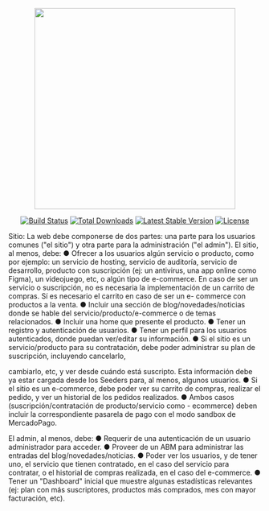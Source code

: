 <p align="center"><a href="https://laravel.com" target="_blank"><img src="https://raw.githubusercontent.com/laravel/art/master/logo-lockup/5%20SVG/2%20CMYK/1%20Full%20Color/laravel-logolockup-cmyk-red.svg" width="400"></a></p>

<p align="center">
<a href="https://travis-ci.org/laravel/framework"><img src="https://travis-ci.org/laravel/framework.svg" alt="Build Status"></a>
<a href="https://packagist.org/packages/laravel/framework"><img src="https://img.shields.io/packagist/dt/laravel/framework" alt="Total Downloads"></a>
<a href="https://packagist.org/packages/laravel/framework"><img src="https://img.shields.io/packagist/v/laravel/framework" alt="Latest Stable Version"></a>
<a href="https://packagist.org/packages/laravel/framework"><img src="https://img.shields.io/packagist/l/laravel/framework" alt="License"></a>
</p>

Sitio:
La web debe componerse de dos partes: una parte para los usuarios
comunes (&quot;el sitio&quot;) y otra parte para la administración (&quot;el admin&quot;).
El sitio, al menos, debe:
● Ofrecer a los usuarios algún servicio o producto, como por ejemplo:
un servicio de hosting, servicio de auditoría, servicio de desarrollo,
producto con suscripción (ej: un antivirus, una app online como
Figma), un videojuego, etc, o algún tipo de e-commerce. En caso de
ser un servicio o suscripción, no es necesaria la implementación de
un carrito de compras. Sí es necesario el carrito en caso de ser un e-
commerce con productos a la venta.
● Incluir una sección de blog/novedades/noticias donde se hable del
servicio/producto/e-commerce o de temas relacionados.
● Incluir una home que presente el producto.
● Tener un registro y autenticación de usuarios.
● Tener un perfil para los usuarios autenticados, donde puedan
ver/editar su información.
● Si el sitio es un servicio/producto para su contratación, debe poder
administrar su plan de suscripción, incluyendo cancelarlo,

cambiarlo, etc, y ver desde cuándo está suscripto. Esta información
debe ya estar cargada desde los Seeders para, al menos, algunos
usuarios.
● Si el sitio es un e-commerce, debe poder ver su carrito de compras,
realizar el pedido, y ver un historial de los pedidos realizados.
● Ambos casos (suscripción/contratación de producto/servicio como -
ecommerce) deben incluir la correspondiente pasarela de pago con
el modo sandbox de MercadoPago.

El admin, al menos, debe:
● Requerir de una autenticación de un usuario administrador para
acceder.
● Proveer de un ABM para administrar las entradas del
blog/novedades/noticias.
● Poder ver los usuarios, y de tener uno, el servicio que tienen
contratado, en el caso del servicio para contratar, o el historial de
compras realizada, en el caso del e-commerce.
● Tener un &quot;Dashboard&quot; inicial que muestre algunas estadísticas
relevantes (ej: plan con más suscriptores, productos más
comprados, mes con mayor facturación, etc).
